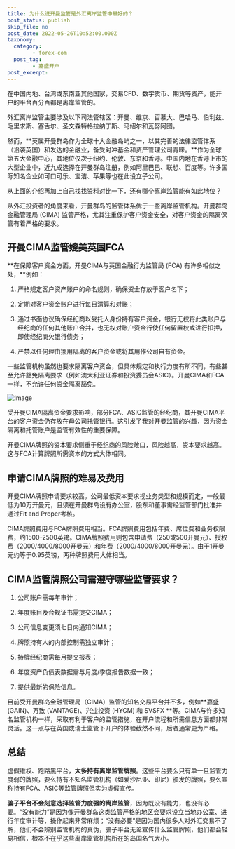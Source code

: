 ```yaml
---
title: 为什么说开曼监管是外汇离岸监管中最好的？
post_status: publish
skip_file: no
post_date: 2022-05-26T10:52:00.000Z
taxonomy:
  category:
        - forex-com
  post_tag:
        - 嘉盛开户
post_excerpt: 
---
```

在中国内地、台湾或东南亚其他国家，交易CFD、数字货币、期货等资产，能开户的平台百分百都是离岸监管的。

外汇离岸监管主要涉及以下司法管辖区：开曼、维京、百慕大、巴哈马、伯利兹、毛里求斯、塞舌尔、圣文森特格拉纳丁斯、马绍尔和瓦努阿图。

然而，**英属开曼群岛作为全球十大金融岛屿之一，以其完善的法律监管体系（沿袭英国）和发达的金融业，备受对冲基金和资产管理公司青睐。**作为全球第五大金融中心，其地位仅次于纽约、伦敦、东京和香港。中国内地在香港上市的大型企业中，近九成选择在开曼群岛注册，例如阿里巴巴、联想、百度等。许多国际知名企业如可口可乐、宝洁、苹果等也在此设立子公司。

从上面的介绍再加上自己找找资料对比一下，还有哪个离岸监管能有如此地位？

从外汇投资者的角度来看，开曼群岛的监管体系优于一些离岸监管机构。开曼群岛金融管理局 (CIMA) 监管严格，尤其注重保护客户资金安全，对客户资金的隔离保管有着严格的要求。

## 开曼CIMA监管媲美英国FCA

**在保障客户资金方面，开曼CIMA与英国金融行为监管局 (FCA) 有许多相似之处，**例如：

1. 严格规定客户资产账户的命名规则，确保资金存放于客户名下；

1. 定期对客户资金账户进行每日清算和对账；

1. 通过书面协议确保经纪商以受托人身份持有客户资金，银行无权将此类账户与经纪商的任何其他账户合并，也无权对账户资金行使任何留置权或进行扣押，即使经纪商欠银行债务；

1. 严禁以任何理由挪用隔离的客户资金或将其用作公司自有资金。

一些监管机构虽然也要求隔离客户资金，但具体规定和执行力度有所不同，有些甚至允许豁免隔离要求（例如澳大利亚证券和投资委员会ASIC）。开曼CIMA和FCA一样，不允许任何资金隔离豁免。

![Image](https://prod-files-secure.s3.us-west-2.amazonaws.com/39ed1227-6d7d-4570-be36-9ccd4a2c4241/bd849744-3fcb-4a37-8312-357962c8f065/image.png?X-Amz-Algorithm=AWS4-HMAC-SHA256&X-Amz-Content-Sha256=UNSIGNED-PAYLOAD&X-Amz-Credential=ASIAZI2LB46655QJD2PE%2F20250211%2Fus-west-2%2Fs3%2Faws4_request&X-Amz-Date=20250211T161355Z&X-Amz-Expires=3600&X-Amz-Security-Token=IQoJb3JpZ2luX2VjEMD%2F%2F%2F%2F%2F%2F%2F%2F%2F%2FwEaCXVzLXdlc3QtMiJHMEUCIQDlUxPS7GIOFAXOqWdSH1kQLmpRBKzAq%2FnXVnNX3yixTwIgDeN581UnHpsLBycDhqBdO6my2G9oMvE%2FgXIsLv3IHtAqiAQI2f%2F%2F%2F%2F%2F%2F%2F%2F%2F%2FARAAGgw2Mzc0MjMxODM4MDUiDH2w7KxgXcLLTWNADyrcA5rL1A8zRss79QmMXIeaqKJZkTFBSptCFq03zgQn1p7qrWyeT0aF5RmUBWO6t5reDhvaCgFngSEhiQ1u0p6TcEYhs4Nm4NPtyxmbp5pmuXsNvnwl19ecVfr587hguMOvMldbB7B%2BEW3aE1a%2FWf9zh8N9WHvz33I%2FTM5xwpJoVWv7VEKgU4wlE7GeGmnL5cNWWte3vPcPKDZbrZT8TR0y7Rod0JvM30Hv91hxvl0%2FQpxbYwFJHnaExIo0Lfdld23xk7pxZaJd%2FV7mouZRsOMERuFHvnT9xrEyLZKoa9sL55UI8xgAp8Xc%2FRUxKNIFNayEUsCaAQkfFXHiokgvymQ6YddeCm07OKIakMMRYuTaIHR0cbNHH%2F2Te6N4DQPjR%2BRb4X2BhKAA%2BtGsoNxHu2KsW7jx7JXYzo8lukxyRB6KEMZaNrnZga7cJssA30DShV4pbKdsEi%2F8EVvMmzX0HxNaylclnk%2F%2BgDbjdpz7IUHuK9GN87D3%2Fw7Wmm8zm7fl0yt5Ox4aJh0%2BMBeC88FwJ8h6RK4TsTxB%2FuusncEJST7dFB5YQBmeDKKznoWsyftIt2YwprHhoZO7zJHy693jssDdoddFKNgEgqcuPHyYLtm4UdE2kvohFNTr7yT%2Bl%2BnMMM7arb0GOqUBzvS61dPiHSbn4xhbLNN0huxV4QCOnevTC1Bhjt6EvffH4RKFQWQESbzFLWEMJ3vZ0rgIN4SmgeYQaDa4%2Be1CFxBq%2BoaRqaxuCI7jwnblObnfLAZ1%2FqgM2MXSWmuizIeLg4Gullh00YjFnqRxcvb6H4h%2FXaM9utXVJyHXM4DGVyM0Orn5SMm9RRyW43FTQ8cSrm2jJRe7qKuRFvqaI%2B4xUuN79OkH&X-Amz-Signature=04b0f69fa4d2a2bffffbc08c1986f8c91e8ea7e732e8cef7e72646f29138d83e&X-Amz-SignedHeaders=host&x-id=GetObject)

受开曼CIMA隔离资金要求影响，部分FCA、ASIC监管的经纪商，其开曼CIMA平台的客户资金仍存放在母公司托管银行。这引发了我对开曼监管的兴趣，因为资金隔离和托管账户是监管有效性的重要保障。

开曼CIMA牌照的资本要求侧重于经纪商的风险敞口，风险越高，资本要求越高。这与FCA计算牌照所需资本的方式大体相同。

## **申请CIMA牌照的难易及费用**

开曼CIMA牌照申请要求较高。公司最低资本要求视业务类型和规模而定，一般最低为10万开曼元，且须在开曼群岛设有办公室，股东和董事需经监管部门批准并通过Fit and Proper考核。

CIMA牌照费用与FCA牌照费用相当。FCA牌照费用包括年费、席位费和业务权限费，约1500-2500英镑。CIMA牌照费用则包含申请费（250或500开曼元）、授权费（2000/4000/8000开曼元）和年费（2000/4000/8000开曼元）。由于1开曼元约等于0.95英镑，两种牌照费用大体相当。

## CIMA监管牌照公司需遵守哪些监管要求？

1. 公司账户需每年审计；

1. 年度账目及合规证书需提交CIMA；

1. 公司信息变更须七日内通知CIMA；

1. 牌照持有人的内部控制需独立审计；

1. 持牌经纪商需每月提交报表；

1. 年度资产负债表数据需与月度/季度报告数据一致；

1. 提供最新的保险信息。

目前受开曼群岛金融管理局（CIMA）监管的知名交易平台并不多，例如**嘉盛 (GAIN)、万致 (VANTAGE)、兴业投资 (HYCM) 和 SVSFX **等。CIMA与许多知名监管机构一样，采取有利于客户的监管措施，在开户流程和所需信息方面都非常灵活。这一点与在英国或瑞士监管下开户的体验截然不同，后者通常更为严格。

## 总结

虚假维权、跑路黑平台，**大多持有离岸监管牌照**。这些平台要么只有单一且监管力度弱的牌照，要么持有不知名监管机构（如爱沙尼亚、印尼）颁发的牌照，要么宣称持有FCA、ASIC等监管牌照但实为虚假宣传。

**骗子平台不会刻意选择监管力度强的离岸监管**，因为既没有能力，也没有必要。“没有能力”是因为像开曼群岛这类监管严格的地区会要求设立当地办公室、进行年度审计等，操作起来非常麻烦；“没有必要”是因为国内很多人对外汇交易不了解，他们不会辨别监管机构的真伪，骗子平台无论宣传什么监管牌照，他们都会轻易相信，根本不在乎这些离岸监管机构所在的岛国名气大小。